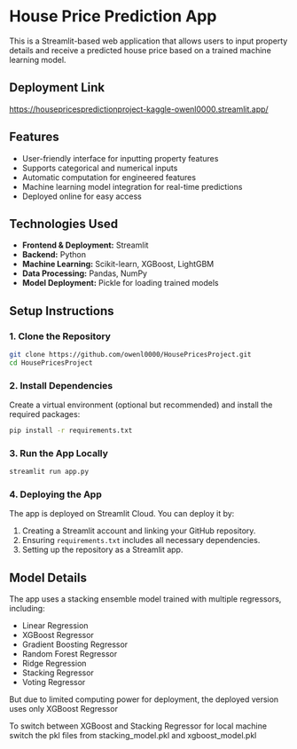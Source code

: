 # House Price Prediction App

This is a Streamlit-based web application that allows users to input property details and receive a predicted house price based on a trained machine learning model.

## Deployment Link
https://housepricespredictionproject-kaggle-owenl0000.streamlit.app/


## Features
- User-friendly interface for inputting property features
- Supports categorical and numerical inputs
- Automatic computation for engineered features 
- Machine learning model integration for real-time predictions
- Deployed online for easy access

## Technologies Used
- **Frontend & Deployment:** Streamlit
- **Backend:** Python
- **Machine Learning:** Scikit-learn, XGBoost, LightGBM
- **Data Processing:** Pandas, NumPy
- **Model Deployment:** Pickle for loading trained models

## Setup Instructions
### 1. Clone the Repository
```bash
git clone https://github.com/owenl0000/HousePricesProject.git
cd HousePricesProject
```

### 2. Install Dependencies
Create a virtual environment (optional but recommended) and install the required packages:
```bash
pip install -r requirements.txt
```

### 3. Run the App Locally
```bash
streamlit run app.py
```

### 4. Deploying the App
The app is deployed on Streamlit Cloud. You can deploy it by:
1. Creating a Streamlit account and linking your GitHub repository.
2. Ensuring `requirements.txt` includes all necessary dependencies.
3. Setting up the repository as a Streamlit app.


## Model Details
The app uses a stacking ensemble model trained with multiple regressors, including:
- Linear Regression
- XGBoost Regressor
- Gradient Boosting Regressor
- Random Forest Regressor
- Ridge Regression
- Stacking Regressor
- Voting Regressor

But due to limited computing power for deployment, the deployed version uses only XGBoost Regressor

To switch between XGBoost and Stacking Regressor for local machine switch the pkl files from stacking_model.pkl and xgboost_model.pkl



